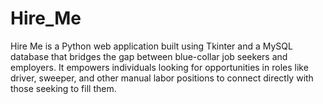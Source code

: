 # Hire_Me
Hire Me is a Python web application built using Tkinter and a MySQL database that bridges the gap between blue-collar job seekers and employers. It empowers individuals looking for opportunities in roles like driver, sweeper, and other manual labor positions to connect directly with those seeking to fill them.
